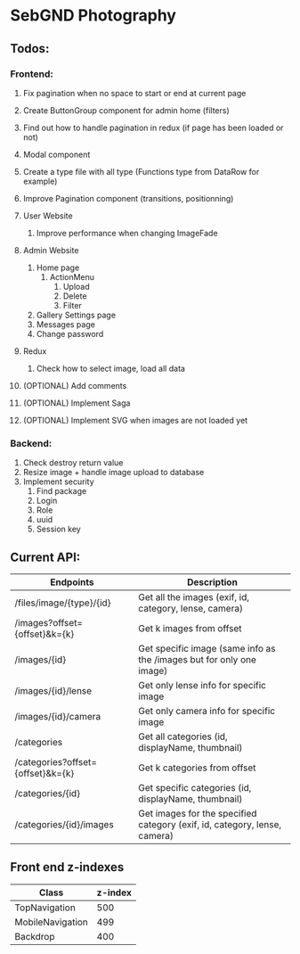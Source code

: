 # SebGND Photography

## Todos:

### Frontend:
1. Fix pagination when no space to start or end at current page
1. Create ButtonGroup component for admin home (filters)
1. Find out how to handle pagination in redux (if page has been loaded or not)
1. Modal component
1. Create a type file with all type (Functions type from DataRow for example)
1. Improve Pagination component (transitions, positionning)

1. User Website
    1. Improve performance when changing ImageFade

1. Admin Website
    1. Home page
        1. ActionMenu
            1. Upload
            1. Delete
            1. Filter
    1. Gallery Settings page
    1. Messages page
    1. Change password

1. Redux
    1. Check how to select image, load all data 

1. (OPTIONAL) Add comments
1. (OPTIONAL) Implement Saga
1. (OPTIONAL) Implement SVG when images are not loaded yet
    

### Backend:
1. Check destroy return value 
1. Resize image + handle image upload to database
1. Implement security
    1. Find package
    1. Login
    1. Role
    1. uuid
    1. Session key

## Current API:
Endpoints | Description
----------|------------
/files/image/{type}/{id} | Get all the images (exif, id, category, lense, camera)
/images?offset={offset}&k={k} | Get k images from offset
/images/{id} | Get specific image (same info as the /images but for only one image)
/images/{id}/lense | Get only lense info for specific image
/images/{id}/camera | Get only camera info for specific image
/categories | Get all categories (id, displayName, thumbnail)
/categories?offset={offset}&k={k} | Get k categories from offset
/categories/{id} | Get specific categories (id, displayName, thumbnail)
/categories/{id}/images | Get images for the specified category (exif, id, category, lense, camera)

## Front end z-indexes
Class | z-index
------|--------
TopNavigation | 500
MobileNavigation | 499
Backdrop | 400
